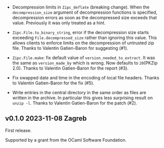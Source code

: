 
- Decompression limits in `Zipc_deflate` (breaking change). When the
  `decompression_size` argument of decompression functions is
  specified, decompression errors as soon as the decompressed size
  exceeds that value. Previously it was only treated as a hint.

- `Zipc.File.to_binary_string`, error if the decompression size starts
  exceeding `File.decompressed_size` rather than ignoring this value.
  This allows clients to enforce limits on the decompression of
  untrusted zip file. Thanks to Valentin Gatien-Baron for suggesting (#1).

- `Zipc.File.make`: fix default value of `version_needed_to_extract`. It
  was the same as `version_made_by` which is wrong. Now defaults
  to `20`(PKZip 2.0). Thanks to Valentin Gatien-Baron for the report (#3).

- Fix swapped date and time in the encoding of local file headers.
  Thanks to Valentin Gatien-Baron for the fix (#5).

- Write entries in the central directory in the same order as files
  are written in the archive. In particular this gives less
  surprising result on `unzip -l`. Thanks to Valentin Gatien-Baron
  for the patch (#2).

v0.1.0 2023-11-08 Zagreb
------------------------

First release.

Supported by a grant from the OCaml Software Foundation.
